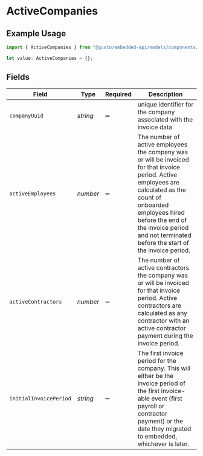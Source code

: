 # ActiveCompanies

## Example Usage

```typescript
import { ActiveCompanies } from "@gusto/embedded-api/models/components/invoicedata.js";

let value: ActiveCompanies = {};
```

## Fields

| Field                                                                                                                                                                                                                                                                 | Type                                                                                                                                                                                                                                                                  | Required                                                                                                                                                                                                                                                              | Description                                                                                                                                                                                                                                                           |
| --------------------------------------------------------------------------------------------------------------------------------------------------------------------------------------------------------------------------------------------------------------------- | --------------------------------------------------------------------------------------------------------------------------------------------------------------------------------------------------------------------------------------------------------------------- | --------------------------------------------------------------------------------------------------------------------------------------------------------------------------------------------------------------------------------------------------------------------- | --------------------------------------------------------------------------------------------------------------------------------------------------------------------------------------------------------------------------------------------------------------------- |
| `companyUuid`                                                                                                                                                                                                                                                         | *string*                                                                                                                                                                                                                                                              | :heavy_minus_sign:                                                                                                                                                                                                                                                    | unique identifier for the company associated with the invoice data                                                                                                                                                                                                    |
| `activeEmployees`                                                                                                                                                                                                                                                     | *number*                                                                                                                                                                                                                                                              | :heavy_minus_sign:                                                                                                                                                                                                                                                    | The number of active employees the company was or will be invoiced for that invoice period. Active employees are calculated as the count of onboarded employees hired before the end of the invoice period and not terminated before the start of the invoice period. |
| `activeContractors`                                                                                                                                                                                                                                                   | *number*                                                                                                                                                                                                                                                              | :heavy_minus_sign:                                                                                                                                                                                                                                                    | The number of active contractors the company was or will be invoiced for that invoice period. Active contractors are calculated as any contractor with an active contractor payment during the invoice period.                                                        |
| `initialInvoicePeriod`                                                                                                                                                                                                                                                | *string*                                                                                                                                                                                                                                                              | :heavy_minus_sign:                                                                                                                                                                                                                                                    | The first invoice period for the company. This will either be the invoice period of the first invoice-able event (first payroll or contractor payment) or the date they migrated to embedded, whichever is later.                                                     |